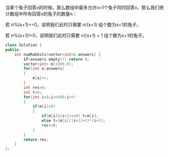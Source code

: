 当某个兔子回答x的时候，那么数组中最多允许x+1个兔子同时回答x，那么我们统计数组中所有回答x的兔子的数量n：

若 n%(x+1)==0，说明我们此时只需要 n/(x+1) 组个数为x+1的兔子。

若 n%(x+1)!=0，说明我们此时只需要 n/(x+1) + 1 组个数为x+1的兔子。

```c++
class Solution {
public:
    int numRabbits(vector<int>& answers) {
        if(answers.empty()) return 0;
        vector<int> m(1000,0);
        for(int a:answers)
        {
            m[a]++;
        }
        int res=0;
        int t=0;
        for(int i=0;i<=999;i++)
        {
            if(m[i]>0)
            {
                if(m[i]%(i+1)==0) t=m[i];
                else t=(m[i]/(i+1)+1)*(i+1);
                res+=t;
            }
        }
        return res;
    }
};
```

